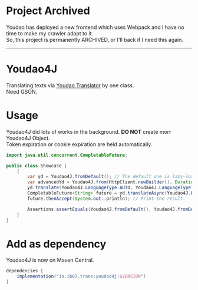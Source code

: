 # Project Archived

Youdao has deployed a new frontend which uses Webpack and I have no time to make my crawler adapt to it.  
So, this project is permanently ARCHIVED, or I'll back if I need this again.

---

# Youdao4J

Translating texts via [Youdao Translator](https://fanyi.youdao.com/) by one class.    
Need GSON.

# Usage
Youdao4J did lots of works in the background. **DO NOT** create morr Youdao4J Object.   
Token expiration or cookie expiration are held automatically.

```java
import java.util.concurrent.CompletableFuture;

public class Showcase {
    {
        var yd = Youdao4J.fromDefault(); // The default one is lazy-loaded and cached in memory.
        var advancedYd = Youdao4J.from(HttpClient.newBuilder(), Duration.ofMinutes(30), "Firefox UA ..?"); // If you need to specific User-Agent, HTTP Proxy, Cache-Control etc.
        yd.translate(Youdao4J.LanguageType.AUTO, Youdao4J.LanguageType.CHINESE, "Nullcat sb"); // Translate synchronously.
        CompletableFuture<String> future = yd.translateAsync(Youdao4J.LanguageType.AUTO, Youdao4J.LanguageType.CHINESE, "Nullcat sb"); // Translate Asynchronously. Threads are held by Http Clients
        future.thenAccept(System.out::println); // Print the result.

        Assertions.assertEquals(Youdao4J.fromDefault(), Youdao4J.fromDefault()); // They're equal.
    }
}
```

# Add as dependency

Youdao4J is now on Maven Central.

```groovy
dependencies {
    implementation("io.ib67.trans:youdao4j:$VERSION")
}
```